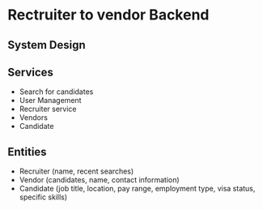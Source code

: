 # Rectruiter to vendor Backend

## System Design

## Services
- Search for candidates 
- User Management
- Recruiter service
- Vendors
- Candidate

## Entities
- Recruiter (name, recent searches)
- Vendor (candidates, name, contact information)
- Candidate (job title, location, pay range, employment type, visa status, specific skills)
